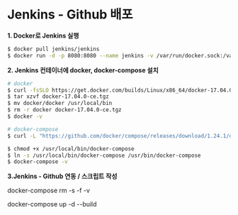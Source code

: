 # Jenkins - Github 배포

**1. Docker로 Jenkins 실행**

```bash
$ docker pull jenkins/jenkins
$ docker run -d -p 8080:8080 --name jenkins -v /var/run/docker.sock:/var/run/docker.sock -u root jenkins/jenkins
```

**2. Jenkins 컨테이너에 docker, docker-compose 설치**
```bash
# docker
$ curl -fsSLO https://get.docker.com/builds/Linux/x86_64/docker-17.04.0-ce.tgz
$ tar xzvf docker-17.04.0-ce.tgz
$ mv docker/docker /usr/local/bin
$ rm -r docker docker-17.04.0-ce.tgz
$ docker -v

# docker-compose
$ curl -L "https://github.com/docker/compose/releases/download/1.24.1/docker-compose-$(uname -s)-$(uname -m)" -o /usr/local/bin/docker-compose

$ chmod +x /usr/local/bin/docker-compose
$ ln -s /usr/local/bin/docker-compose /usr/bin/docker-compose
$ docker-compose -v
```

**3.Jenkins - Github 연동 / 스크립트 작성**

docker-compose rm -s -f -v

docker-compose up -d --build
